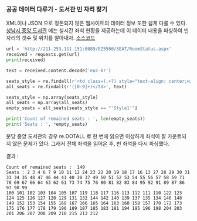### 공공 데이터 다루기 - 도서관 빈 자리 찾기
XML이나 JSON 으로 정돈되지 않은 웹사이트의 데이터 정보 또한 쉽게 다룰 수 있다. [성남시 중앙 도서관](http://ct.snlib.go.kr/snct/03_study/56_dataroom.asp) 에는
실시간 좌석 현황을 제공하는데 이 데이터 내용을 파싱하여 빈 자리의 갯수 및 위치를 알아내자. [소스코드](../Day_02_01_library.py)

```python
url = 'http://211.253.111.151:8089/EZ5500/SEAT/RoomStatus.aspx'
received = requests.get(url)
print(received)

text = received.content.decode('euc-kr')

seats_style = re.findall(r'<td class=(.+?) style="text-align: center;width:30px;height:25px; font-size:10px;">', text)
all_seats = re.findall(r'([0-9]+)</td>', text)

seats_style = np.array(seats_style)
all_seats = np.array(all_seats)
empty_seats = all_seats[seats_style == "'Style1'"]

print('Count of remained seats : ', len(empty_seats))
print('Seats : ', *empty_seats)
```

분당 중앙 도서관의 경우 re.DOTALL 로 한 번에 읽으면 이상하게 좌석이 잘 카운트되지 않은 문제가 있다. 그래서 전체 좌석을 읽어온 후, 빈 좌석을 다시 파싱했다.   

결과 :
```
Count of remained seats :  149
Seats : 2 3 4 6 7 9 10 11 12 24 23 22 20 19 18 17 16 13 27 28 29 30 31 33 34 35 48 47 46 44 41 40 38 37 49 50 51 52 53 54 55 56 57 58 59 71 70 69 67 66 64 63 62 61 73 74 75 76 80 81 82 83 84 95 92 91 89 87 86 97 98 99
100 101 102 103 104 105 107 119 118 117 116 113 112 111 110 122 123 124 125 126 127 128 129 131 132 144 142 140 139 137 135 134 146 148 149 152 153 154 155 168 167 166 165 164 163 160 158 157 170 172 173 175 176 177 178 179 190 189 187 185 183 181 194 195 196 198 204 203 201 206 207 208 209 210 215 213 212
```
